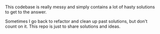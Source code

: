 This codebase is really messy and simply contains a lot of hasty solutions to get to the answer.

Sometimes I go back to refactor and clean up past solutions, but don't count on it. This repo is just to share solutions and ideas.